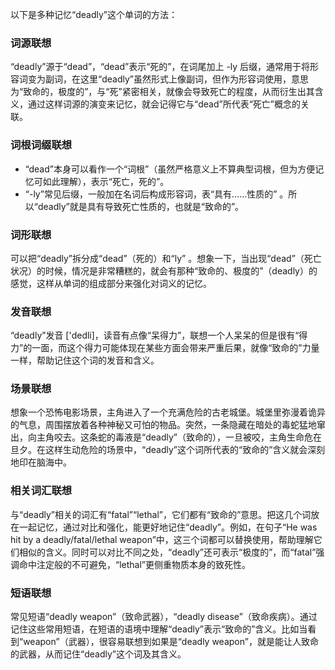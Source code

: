 以下是多种记忆“deadly”这个单词的方法：

### 词源联想
“deadly”源于“dead”，“dead”表示“死的”，在词尾加上 -ly 后缀，通常用于将形容词变为副词，在这里“deadly”虽然形式上像副词，但作为形容词使用，意思为“致命的，极度的”，与“死”紧密相关，就像会导致死亡的程度，从而衍生出其含义，通过这样词源的演变来记忆，就会记得它与“dead”所代表“死亡”概念的关联。

### 词根词缀联想
- “dead”本身可以看作一个“词根”（虽然严格意义上不算典型词根，但为方便记忆可如此理解），表示“死亡，死的”。
- “-ly”常见后缀，一般加在名词后构成形容词，表“具有……性质的” 。所以“deadly”就是具有导致死亡性质的，也就是“致命的”。

### 词形联想
可以把“deadly”拆分成“dead”（死的）和“ly” 。想象一下，当出现“dead”（死亡状况）的时候，情况是非常糟糕的，就会有那种“致命的、极度的”（deadly）的感觉，这样从单词的组成部分来强化对词义的记忆。

### 发音联想
“deadly”发音 ['dedli]，读音有点像“呆得力”，联想一个人呆呆的但是很有“得力”的一面，而这个得力可能体现在某些方面会带来严重后果，就像“致命的”力量一样，帮助记住这个词的发音和含义。

### 场景联想
想象一个恐怖电影场景，主角进入了一个充满危险的古老城堡。城堡里弥漫着诡异的气息，周围摆放着各种神秘又可怕的物品。突然，一条隐藏在暗处的毒蛇猛地窜出，向主角咬去。这条蛇的毒液是“deadly”（致命的），一旦被咬，主角生命危在旦夕。在这样生动危险的场景中，“deadly”这个词所代表的“致命的”含义就会深刻地印在脑海中。

### 相关词汇联想
与“deadly”相关的词汇有“fatal”“lethal”，它们都有“致命的”意思。把这几个词放在一起记忆，通过对比和强化，能更好地记住“deadly”。例如，在句子“He was hit by a deadly/fatal/lethal weapon”中，这三个词都可以替换使用，帮助理解它们相似的含义。同时可以对比不同之处，“deadly”还可表示“极度的”，而“fatal”强调命中注定般的不可避免，“lethal”更侧重物质本身的致死性。

### 短语联想
常见短语“deadly weapon”（致命武器），“deadly disease”（致命疾病）。通过记住这些常用短语，在短语的语境中理解“deadly”表示“致命的”含义。比如当看到“weapon”（武器），很容易联想到如果是“deadly weapon”，就是能让人致命的武器，从而记住“deadly”这个词及其含义。 